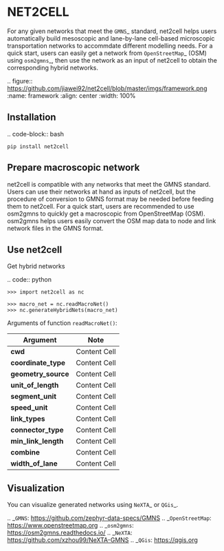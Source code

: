 NET2CELL
========

For any given networks that meet the `GMNS`_ standard, net2cell helps users automatically build
mesoscopic and lane-by-lane cell-based microscopic transportation networks to accommdate different
modelling needs. For a quick start, users can easily get a network from `OpenStreetMap`_ (OSM)
using `osm2gmns`_, then use the network as an input of net2cell to obtain the corresponding hybrid
networks.

.. figure:: https://github.com/jiawei92/net2cell/blob/master/imgs/framework.png
    :name: framework
    :align: center
    :width: 100%

Installation
------------------------------

.. code-block:: bash

    pip install net2cell


Prepare macroscopic network
------------------------------

net2cell is compatible with any networks that meet the GMNS standard. Users can use their networks
at hand as inputs of net2cell, but the procedure of conversion to GMNS format may be needed before
feeding them to net2cell. For a quick start, users are recommended to use osm2gmns to quickly get
a macroscopic from OpenStreetMap (OSM). osm2gmns helps users easily convert the OSM map data to node
and link network files in the GMNS format.

Use net2cell
------------------------------

Get hybrid networks

.. code:: python

    >>> import net2cell as nc

    >>> macro_net = nc.readMacroNet()
    >>> nc.generateHybridNets(macro_net)

Arguments of function ``readMacroNet()``:

| **Argument**          | Note          |
| --------------------- | ------------- |
| **cwd**               | Content Cell  |
| **coordinate_type**   | Content Cell  |
| **geometry_source**   | Content Cell  |
| **unit_of_length**    | Content Cell  |
| **segment_unit**      | Content Cell  |
| **speed_unit**        | Content Cell  |
| **link_types**        | Content Cell  |
| **connector_type**    | Content Cell  |
| **min_link_length**   | Content Cell  |
| **combine**           | Content Cell  |
| **width_of_lane**     | Content Cell  |

Visualization
------------------------------

You can visualize generated networks using `NeXTA`_ or `QGis`_.


.. _`GMNS`: https://github.com/zephyr-data-specs/GMNS
.. _`OpenStreetMap`: https://www.openstreetmap.org
.. _`osm2gmns`: https://osm2gmns.readthedocs.io/
.. _`NeXTA`: https://github.com/xzhou99/NeXTA-GMNS
.. _`QGis`: https://qgis.org